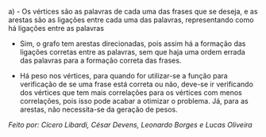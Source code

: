 a) - Os vértices são as palavras de cada uma das frases que se deseja,
   e as arestas são as ligações entre cada uma das palavras, representando
   como há ligações entre as palavras

   - Sim, o grafo tem arestas direcionadas, pois assim há a formação das ligações
   corretas entre as palavras, sem que haja uma ordem errada das palavras para a
   formação correta das frases.

   - Há peso nos vértices, para quando for utilizar-se a função para verificação de 
   se uma frase está correta ou não, deve-se ir verificando dos vértices que tem mais
   correlações para os vértices com menos correlações, pois isso pode acabar a otimizar
   o problema. Já, para as arestas, não necessita-se da geração de pesos.

*Feito por: Cícero Libardi, César Devens, Leonardo Borges e Lucas Oliveira*